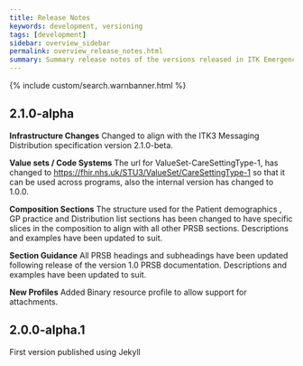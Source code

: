 ```yaml
---
title: Release Notes
keywords: development, versioning
tags: [development]
sidebar: overview_sidebar
permalink: overview_release_notes.html
summary: Summary release notes of the versions released in ITK Emergency Care eDischarge Implementation Guide
---
```


{% include custom/search.warnbanner.html %}

## 2.1.0-alpha ##

**Infrastructure Changes**
Changed to align with the ITK3 Messaging Distribution specification version 2.1.0-beta.  

**Value sets / Code Systems**
The url for ValueSet-CareSettingType-1, has changed to <https://fhir.nhs.uk/STU3/ValueSet/CareSettingType-1> so that it can be used across programs, also the internal version has changed to 1.0.0.

**Composition Sections**
The structure used for the Patient demographics , GP practice and Distribution list sections has been changed to have specific slices in the composition to align with all other PRSB sections. Descriptions and examples have been updated to suit.

**Section Guidance**
All PRSB headings and subheadings have been updated following release of the version 1.0 PRSB documentation. Descriptions and examples have been updated to suit. 

**New Profiles**
Added Binary resource profile to allow support for attachments.

  
## 2.0.0-alpha.1 ##
First version published using Jekyll

